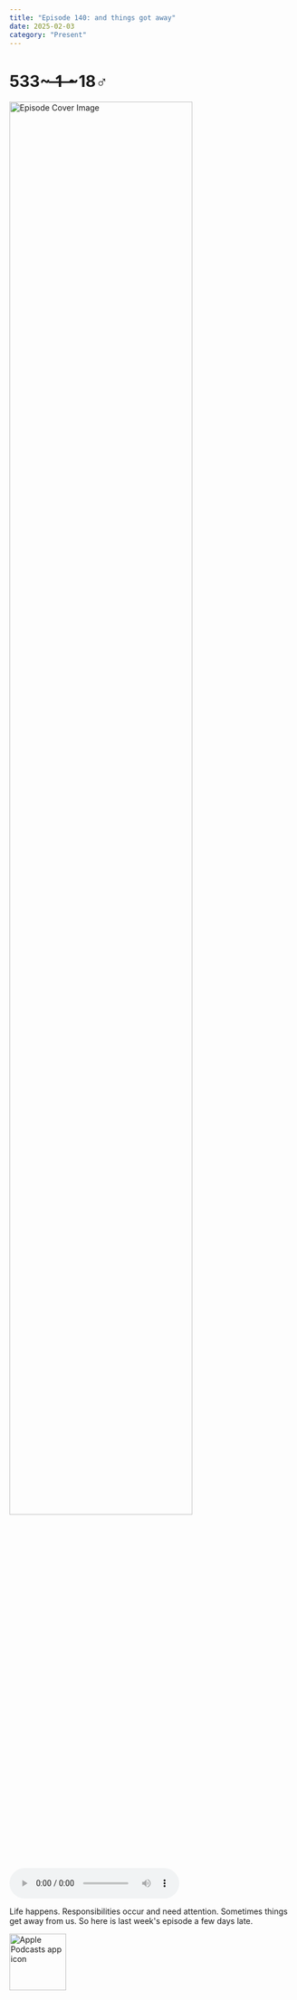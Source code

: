 ```yaml
---
title: "Episode 140: and things got away"
date: 2025-02-03
category: "Present"
---
```

# 533~ ̶1̶ ̶~18♂
<img src="https://artwork.captivate.fm/6b7a7527-b6e6-4512-b660-fcc0b7e877a7/-opX7tpLAXRuMDvjmGlF_C_Y.jpg" alt="Episode Cover Image" width=80%/>
<audio controls>
  <source src="https://podcasts.captivate.fm/media/0db227bd-0d0d-4f01-97d7-5e25ed6c43b0/Episode-140.mp3" type="audio/mpeg">
  Your browser does not support the audio element.
</audio>

<p>Life happens. Responsibilities occur and need attention. Sometimes things get away from us. So here is last week's episode a few days late. </p>

<a href="https://podcasts.apple.com/us/podcast/living-room-music/id1608791560?tscg=30200&itsct=podcast_box_appicon&ls=1&mttnsubad=1608791560" style="display: inline-block;"><img src="https://toolbox.marketingtools.apple.com/api/v2/badges/app-icon-podcasts/standard/en-us" alt="Apple Podcasts app icon" style="width: 100px; height: 100px; vertical-align: middle; object-fit: contain;" /></a>
    